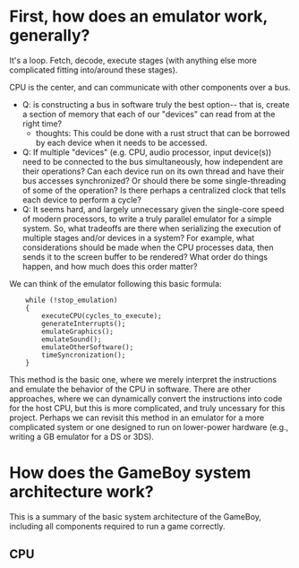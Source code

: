 # First, how does an emulator work, generally?

It's a loop. Fetch, decode, execute stages (with anything else more complicated
fitting into/around these stages).

CPU is the center, and can communicate with other components over a bus.
- Q: is constructing a bus in software truly the best option-- that is, create
a section of memory that each of our "devices" can read from at the right time?
    - thoughts: This could be done with a rust struct that can be borrowed by
    each device when it needs to be accessed.
- Q: If multiple "devices" (e.g. CPU, audio processor, input device(s)) need to
  be connected to the bus simultaneously, how independent are their operations?
  Can each device run on its own thread and have their bus accesses
  synchronized? Or should there be some single-threading of some of the
  operation? Is there perhaps a centralized clock that tells each device to
  perform a cycle?
- Q: It seems hard, and largely unnecessary given the single-core speed of
  modern processors, to write a truly parallel emulator for a simple system.
  So, what tradeoffs are there when serializing the execution of multiple stages
  and/or devices in a system? For example, what considerations should be made
  when the CPU processes data, then sends it to the screen buffer to be
  rendered? What order do things happen, and how much does this order matter?

We can think of the emulator following this basic formula:

```
    while (!stop_emulation)
    {
        executeCPU(cycles_to_execute);
        generateInterrupts();
        emulateGraphics();
        emulateSound();
        emulateOtherSoftware();
        timeSyncronization();
    }
```

This method is the basic one, where we merely interpret the instructions and
emulate the behavior of the CPU in software. There are other approaches, where
we can dynamically convert the instructions into code for the host CPU, but this
is more complicated, and truly uncessary for this project. Perhaps we can
revisit this method in an emulator for a more complicated system or one designed
to run on lower-power hardware (e.g., writing a GB emulator for a DS or 3DS).


# How does the GameBoy system architecture work?

This is a summary of the basic system architecture of the GameBoy, including all
components required to run a game correctly.

## CPU
